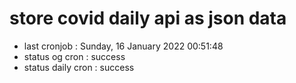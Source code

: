 # store covid daily api as json data

- last cronjob : Sunday, 16 January 2022 00:51:48
- status og cron : success
- status daily cron : success
      
      